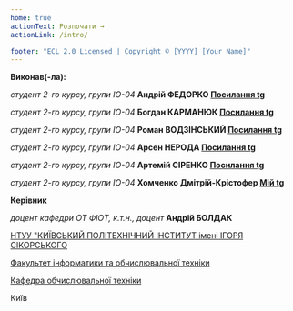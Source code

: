 ```yaml
---
home: true
actionText: Розпочати →
actionLink: /intro/

footer: "ECL 2.0 Licensed | Copyright © [YYYY] [Your Name]"
---
```



**Виконав(-ла):** 


*студент 2-го курсу, групи ІО-04* **Андрій ФЕДОРКО [Посилання tg](https://t.me/L3MKO)**


*студент 2-го курсу, групи ІО-04* **Богдан КАРМАНЮК [Посилання tg](https://t.me/bk_cullinan)**


*студент 2-го курсу, групи ІО-04* **Роман ВОДЗІНСЬКИЙ [Посилання tg](https://t.me/vodziskiy)**


*студент 2-го курсу, групи ІО-04* **Арсен НЕРОДА [Посилання tg](https://t.me/arseniyb777)**


*студент 2-го курсу, групи ІО-04* **Артемій СІРЕНКО [Посилання tg](https://t.me/arts008)**


*студент 2-го курсу, групи ІО-04* **Хомченко Дмітрій-Крістофер [Мій tg](https://t.me/DChristopher)**


 
**Керівник**

*доцент кафедри ОТ ФІОТ, к.т.н., доцент*<span padding-right:5em></span> **Андрій БОЛДАК** 

[НТУУ "КИЇВСЬКИЙ ПОЛІТЕХНІЧНИЙ ІНСТИТУТ імені ІГОРЯ СІКОРСЬКОГО](https://kpi.ua/)

[Факультет інформатики та обчислювальної техніки](https://fiot.kpi.ua/)

[Кафедра обчислювальної техніки](https://comsys.kpi.ua/)

Київ
